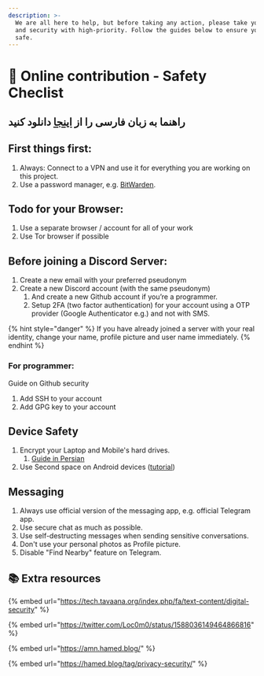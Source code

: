 ```yaml
---
description: >-
  We are all here to help, but before taking any action, please take your safety
  and security with high-priority. Follow the guides below to ensure you are
  safe.
---
```


# 🙋 Online contribution - Safety Checlist

## راهنما به زبان فارسی را از [اینجا](https://drive.google.com/file/d/1gqm3ykKR15JLKhlm-lWE2RGypH89g4Ee/view?usp=share\_link) دانلود کنید

## First things first:

1. Always: Connect to a VPN and use it for everything you are working on this project.
2. Use a password manager, e.g. [BitWarden](https://bitwarden.com/).

## Todo for your Browser:

1. Use a separate browser / account for all of your work
2. Use Tor browser if possible

## Before joining a Discord Server:

1. Create a new email with your preferred pseudonym
2. Create a new Discord account (with the same pseudonym)
   1. And create a new Github account if you’re a programmer.
   2. Setup 2FA (two factor authentication) for your account using a OTP provider (Google Authenticator e.g.) and not with SMS.&#x20;

{% hint style="danger" %}
If you have already joined a server with your real identity, change your name, profile picture and user name immediately.&#x20;
{% endhint %}

### For programmer:&#x20;

Guide on Github security&#x20;

1. Add SSH to your account
2. Add GPG key to your account



## Device Safety

1. Encrypt your Laptop and Mobile's hard drives.&#x20;
   1. [Guide in Persian](https://hamed.blog/encryption/)
2. Use Second space on Android devices ([tutorial](https://www.wikihow.com/Move-Data-from-First-Space-to-Second-Space))&#x20;



## Messaging

1. Always use official version of the messaging app, e.g. official Telegram app.
2. Use secure chat as much as possible.
3. Use self-destructing messages when sending sensitive conversations.
4. Don't use your personal photos as Profile picture.
5. Disable "Find Nearby" feature on Telegram.&#x20;



## :books: Extra resources

{% embed url="https://tech.tavaana.org/index.php/fa/text-content/digital-security" %}

{% embed url="https://twitter.com/Loc0m0/status/1588036149464866816" %}

{% embed url="https://amn.hamed.blog/" %}

{% embed url="https://hamed.blog/tag/privacy-security/" %}
